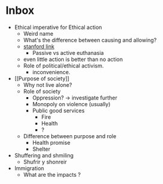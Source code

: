 ---
---

# Inbox

- Ethical imperative for Ethical action
  - Weird name
  - What's the difference between causing and allowing?
  - [stanford link](https://plato.stanford.edu/entries/doing-allowing/)
    - Passive vs active euthanasia
  - even little action is better than no action
  - Role of political/ethical activism.
    - inconvenience.
- [[Purpose of society]]
  - Why not live alone?
  - Role of society
    - Oppression? -> investigate further
    - Monopoly on violence (usually)
    - Public good services
      - Fire
      - Health
      - ?
  - Difference between purpose and role
    - Health promise
    - Shelter
- Shuffering and shmiling
  - Shufrir y shonreir
- Immigration
	- What are the impacts	?
